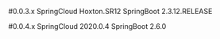 #0.0.3.x
SpringCloud Hoxton.SR12
SpringBoot 2.3.12.RELEASE

#0.0.4.x
SpringCloud 2020.0.4
SpringBoot 2.6.0